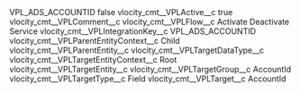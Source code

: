 <?xml version="1.0" encoding="UTF-8"?>
<CustomMetadata xmlns="http://soap.sforce.com/2006/04/metadata" xmlns:xsi="http://www.w3.org/2001/XMLSchema-instance" xmlns:xsd="http://www.w3.org/2001/XMLSchema">
    <label>VPL_ADS_ACCOUNTID</label>
    <protected>false</protected>
    <values>
        <field>vlocity_cmt__VPLActive__c</field>
        <value xsi:type="xsd:boolean">true</value>
    </values>
    <values>
        <field>vlocity_cmt__VPLComment__c</field>
        <value xsi:nil="true"/>
    </values>
    <values>
        <field>vlocity_cmt__VPLFlow__c</field>
        <value xsi:type="xsd:string">Activate Deactivate Service</value>
    </values>
    <values>
        <field>vlocity_cmt__VPLIntegrationKey__c</field>
        <value xsi:type="xsd:string">VPL_ADS_ACCOUNTID</value>
    </values>
    <values>
        <field>vlocity_cmt__VPLParentEntityContext__c</field>
        <value xsi:type="xsd:string">Child</value>
    </values>
    <values>
        <field>vlocity_cmt__VPLParentEntity__c</field>
        <value xsi:nil="true"/>
    </values>
    <values>
        <field>vlocity_cmt__VPLTargetDataType__c</field>
        <value xsi:nil="true"/>
    </values>
    <values>
        <field>vlocity_cmt__VPLTargetEntityContext__c</field>
        <value xsi:type="xsd:string">Root</value>
    </values>
    <values>
        <field>vlocity_cmt__VPLTargetEntity__c</field>
        <value xsi:nil="true"/>
    </values>
    <values>
        <field>vlocity_cmt__VPLTargetGroup__c</field>
        <value xsi:type="xsd:string">AccountId</value>
    </values>
    <values>
        <field>vlocity_cmt__VPLTargetType__c</field>
        <value xsi:type="xsd:string">Field</value>
    </values>
    <values>
        <field>vlocity_cmt__VPLTarget__c</field>
        <value xsi:type="xsd:string">AccountId</value>
    </values>
</CustomMetadata>
